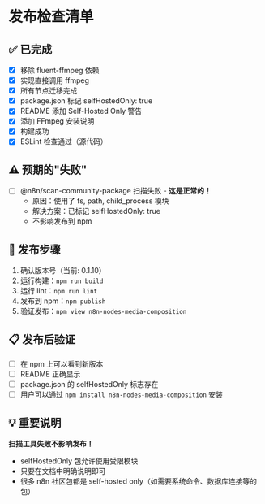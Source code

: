 # 发布检查清单

## ✅ 已完成

- [x] 移除 fluent-ffmpeg 依赖
- [x] 实现直接调用 ffmpeg
- [x] 所有节点迁移完成
- [x] package.json 标记 selfHostedOnly: true
- [x] README 添加 Self-Hosted Only 警告
- [x] 添加 FFmpeg 安装说明
- [x] 构建成功
- [x] ESLint 检查通过（源代码）

## ⚠️ 预期的"失败"

- [ ] @n8n/scan-community-package 扫描失败 - **这是正常的！**
  - 原因：使用了 fs, path, child_process 模块
  - 解决方案：已标记 selfHostedOnly: true
  - 不影响发布到 npm

## 📝 发布步骤

1. 确认版本号（当前: 0.1.10）
2. 运行构建：`npm run build`
3. 运行 lint：`npm run lint`
4. 发布到 npm：`npm publish`
5. 验证发布：`npm view n8n-nodes-media-composition`

## 📋 发布后验证

- [ ] 在 npm 上可以看到新版本
- [ ] README 正确显示
- [ ] package.json 的 selfHostedOnly 标志存在
- [ ] 用户可以通过 `npm install n8n-nodes-media-composition` 安装

## 💡 重要说明

**扫描工具失败不影响发布！**

- selfHostedOnly 包允许使用受限模块
- 只要在文档中明确说明即可
- 很多 n8n 社区包都是 self-hosted only（如需要系统命令、数据库连接等的包）

